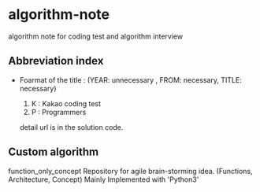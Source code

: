 # algorithm-note
algorithm note for coding test and algorithm interview

## Abbreviation index
- Foarmat of the title : (YEAR: unnecessary , FROM: necessary, TITLE: necessary)  

  1. K : Kakao coding test
  2. P : Programmers

  detail url is in the solution code.


## Custom algorithm
function_only_concept
Repository for agile brain-storming idea. (Functions, Architecture, Concept)
Mainly Implemented with 'Python3'


